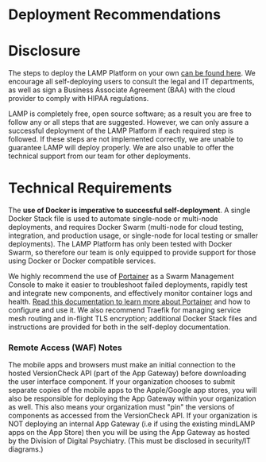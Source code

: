 # Deployment Recommendations

# Disclosure

The steps to deploy the LAMP Platform on your own [can be found here](Deploying%20the%20LAMP%20Platform.md). We encourage all self-deploying users to consult the legal and IT departments, as well as sign a Business Associate Agreement (BAA) with the cloud provider to comply with HIPAA regulations.

LAMP is completely free, open source software; as a result you are free to follow any or all steps that are suggested. However, we can only assure a successful deployment of the LAMP Platform if each required step is followed. If these steps are not implemented correctly, we are unable to guarantee LAMP will deploy properly. We are also unable to offer the technical support from our team for other deployments.

# Technical Requirements

The **use of Docker is imperative to successful self-deployment**. A single Docker Stack file is used to automate single-node or multi-node deployments, and requires Docker Swarm (multi-node for cloud testing, integration, and production usage, or single-node for local testing or smaller deployments). The LAMP Platform has only been tested with Docker Swarm, so therefore our team is only equipped to provide support for those using Docker or Docker compatible services.

We highly recommend the use of [Portainer](https://www.portainer.io/) as a Swarm Management Console to make it easier to troubleshoot failed deployments, rapidly test and integrate new components, and effectively monitor container logs and health. [Read this documentation to learn more about Portainer](https://documentation.portainer.io/) and how to configure and use it. We also recommend Traefik for managing service mesh routing and in-flight TLS encryption; additional Docker Stack files and instructions are provided for both in the self-deploy documentation. 

### Remote Access (WAF) Notes

The mobile apps and browsers must make an initial connection to the hosted VersionCheck API (part of the App Gateway) before downloading the user interface component. If your organization chooses to submit separate copies of the mobile apps to the Apple/Google app stores, you will also be responsible for deploying the App Gateway within your organization as well. This also means your organization must "pin" the versions of components as accessed from the VersionCheck API. If your organization is NOT deploying an internal App Gateway (i.e if using the existing mindLAMP apps on the App Store) then you will be using the App Gateway as hosted by the Division of Digital Psychiatry. (This must be disclosed in security/IT diagrams.)